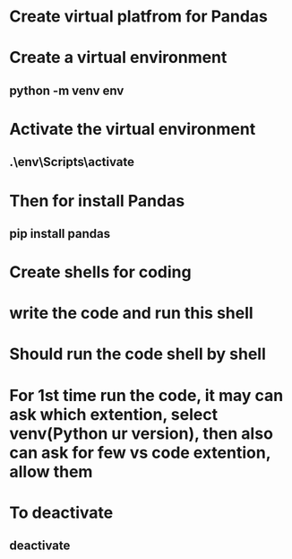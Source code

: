 # Create virtual platfrom for Pandas

# Create a virtual environment
## python -m venv env

# Activate the virtual environment
## .\env\Scripts\activate

# Then for install Pandas
## pip install pandas

# Create shells for coding
# write the code and run this shell
# Should run the code shell by shell

# For 1st time run the code, it may can ask which extention, select venv(Python ur version), then also can ask for few vs code extention, allow them

# To deactivate
## deactivate